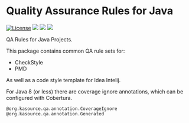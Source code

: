 # Quality Assurance Rules for Java
[![License](https://img.shields.io/badge/License-Apache%202.0-blue.svg)](https://opensource.org/licenses/Apache-2.0)
![](https://img.shields.io/badge/package-JAR-blue) 
![](https://img.shields.io/badge/Java-8%2B-d6a827)
![](https://github.com/wigforss/qa-rules/workflows/Test%20and%20Deploy/badge.svg) 

QA Rules for Java Projects.

This package contains common QA rule sets for:

* CheckStyle
* PMD

As well as a code style template for Idea Intelij.

For Java 8 (or less) there are coverage ignore annotations, which can be configured with Cobertura.
```
@org.kasource.qa.annotation.CoverageIgnore
@org.kasource.qa.annotation.Generated
```
